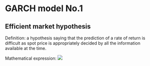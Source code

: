 # GARCH model No.1
## Efficient market hypothesis
Definition: a hypothesis saying that the prediction of a rate of return
is difficult as spot price is appropriately decided by all the information 
available at the time.

Mathematical expression:  <img src="https://latex.codecogs.com/gif.latex?y_t&space;=&space;\mu&space;&plus;&space;u_t&space;,&space;u_t&space;\sim&space;W.N.(\sigma&space;^2&space;)"/>



